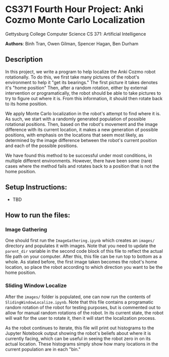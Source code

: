 # CS371 Fourth Hour Project: Anki Cozmo Monte Carlo Localization

Gettysburg College Computer Science
CS 371: Artificial Intelligence

**Authors**: Binh Tran, Owen Gilman, Spencer Hagan, Ben Durham

## Description

In this project, we write a program to help localize the Anki Cozmo robot rotationally. To do this, we first take many pictures of the robot's environment to help it "get its bearings." The first picture it takes denotes it's "home position" Then, after a random rotation, either by external intervention or programatically, the robot should be able to take pictures to try to figure out where it is. From this information, it should then rotate back to its home position.

We apply Monte Carlo localization in the robot's attempt to find where it is. As such, we start with a randomly generated population of possible rotational positions. Then, based on the robot's movement and the image difference with its current location, it makes a new generation of possible positions, with emphasis on the locations that seem most likely, as determined by the image difference between the robot's current position and each of the possible positions.

We have found this method to be successful under most conditions, in multiple different environments. However, there have been some (rare) cases where the method fails and rotates back to a position that is not the home position.

## Setup Instructions:
- TBD

## How to run the files:

### Image Gathering

One should first run the `ImageGathering.ipynb` which creates an `images/` directory and populates it with images. Note that you need to update the `parent_dir` variable in the second code block of this file to reflect the actual file path on your computer. After this, this file can be run top to bottom as a whole. As stated before, the first image taken becomes the robot's home location, so place the robot according to which direction you want to be the home position.

### Sliding Window Localize

After the `images/` folder is populated, one can now run the contents of `SlidingWindowLocalize.ipynb`. Note that this file contains a programatic random rotation of the robot for testing purposes, but is commented out to allow for manual random rotations of the robot. In its current state, the robot will wait for the user to rotate it, then it will start the localization process.

As the robot continues to iterate, this file will print out histograms to the Jupyter Notebook output showing the robot's beliefs about where it is currently facing, which can be useful in seeing the robot zero in on its actual location. These histograms simply show how many locations in the current population are in each "bin."

